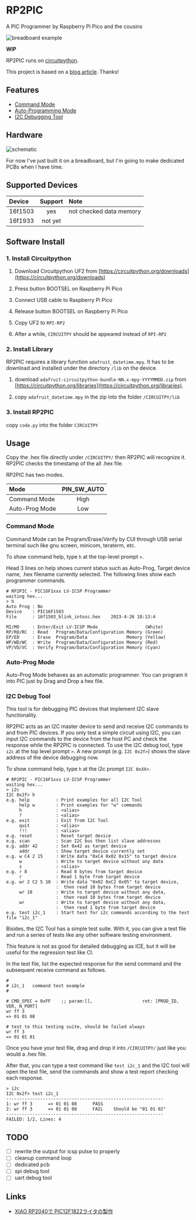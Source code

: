 # RP2PIC

A PIC Programmer by Raspberry Pi Pico and the cousins

![breadboard example](img/breadboard.jpg)

**WIP**

RP2PIC runs on [circuitpython](https://circuitpython.org/).

This project is based on a [blog article](https://ameblo.jp/lonetrip/entry-12763727309.html). Thanks!

## Features

- [Command Mode](#command-mode)
- [Auto-Programming Mode](#auto-prog-mode)
- [I2C Debugging Tool](#i2c-debug-tool)

## Hardware
![schematic](img/rp2pic_schematic.png)

For now I've just built it on a breadboard, but I'm going to make dedicated PCBs when I have time.

## Supported Devices

|Device|Support|Note|
|:---|:---:|:---|
|16f1503|yes|not checked data memory|
|16f1933|not yet||


## Software Install

### 1. Install Circuitpython
1. Download Circuitpython UF2 from [https://circuitpython.org/downloads](https://circuitpython.org/downloads)

1. Press button BOOTSEL on Raspberry Pi Pico
1. Connect USB cable to Raspberry Pi Pico
1. Release button BOOTSEL on Raspberry Pi Pico
1. Copy UF2 to `RPI-RP2`
1. After a while, `CIRCUITPY` should be appeared instead of `RPI-RP2` 

### 2. Install Library

RP2PIC requires a library function `adafruit_datetime.mpy`.
It has to be download and installed under the directory `/lib` on the device. 

1. download `adafruit-circuitpython-bundle-NN.x-mpy-YYYYMMDD.zip` from [https://circuitpython.org/libraries](https://circuitpython.org/libraries).

1. copy `adafruit_datetime.mpy` in the zip into the folder `/CIRCUITPY/lib`

### 3. Install RP2PIC
copy `code.py` into the folder `CIRCUITPY`

## Usage
Copy the .hex file directly under `/CIRCUITPY/` then RP2PIC will recognize it. RP2PIC checks the timestamp of the all .hex file.

RP2PIC has two modes.

|Mode|PIN_SW_AUTO|
|:---|:--:|
|Command Mode| High|
|Auto-Prog Mode| Low|

### Command Mode

Command Mode can be Program/Erase/Verify by CUI through USB serial terminal such like gnu screen, minicom, teraterm, etc.

To show command help, type `h` at the top-level prompt `>`.

Head 3 lines on help shows current status such as Auto-Prog, Target device name, .hex filename currently selected. The following lines show each programmer commands.

```
# RP2PIC - PIC16F1xxx LV-ICSP Programmer
waiting hex...
> h
Auto Prog : No
Device    : PIC16F1503
File      : 16f1503_blink_intosc.hex    2023-4-26 18:13:4

MI/MO     : Enter/Exit LV-ICSP Mode                  (White)
RP/RD/RC  : Read   Program/Data/Configuration Memory (Green)
EP/ED     : Erase  Program/Data               Memory (Yellow)
WP/WD/WC  : Write  Program/Data/Configuration Memory (Red)
VP/VD/VC  : Verify Program/Data/Configuration Memory (Cyan)
```

### Auto-Prog Mode

Auto-Prog Mode behaves as an automatic programmer. You can program it into PIC just by Drag and Drop a hex file.

### I2C Debug Tool

This tool is for debugging PIC devices that implement I2C slave functionality.

RP2PIC acts as an I2C master device to send and receive I2C commands to and from PIC devices. If you only test a simple circuit using I2C, you can input I2C commands to the device from the host PC and check the response while the RP2PIC is connected. To use the I2C debug tool, type `i2c` at the top level prompt `>`. A new prompt (e.g. `I2C 0x2f>`) shows the slave address of the device debugging now.

To show command help, type `h` at the i2c prompt `I2C 0xXX>`.

```
# RP2PIC - PIC16F1xxx LV-ICSP Programmer
waiting hex...
> i2c
I2C 0x2f> h
e.g. help          : Print examples for all I2C Tool
     help w        : Print examples for "w" commands
     h             : <alias>
     ?             : <alias>
e.g. exit          : Exit from I2C Tool
     quit          : <alias>
     !!!           : <alias>
e.g. reset         : Reset target device
e.g. scan          : Scan I2C bus then list slave addresses
e.g. addr 42       : Set 0x42 as target device
     addr          : Show target device currently set
e.g. w C4 2 15     : Write data "0xC4 0x02 0x15" to target device
     w             : Write to target device without any data
     s             : <alias>
e.g. r 8           : Read 8 bytes from target device
     r             : Read 1 byte from target device
e.g. wr 2 C2 5 10  : Write data "0x02 0xC2 0x05" to target device,
                   :  then read 10 bytes from target device
     wr 10         : Write to target device without any data,
                   :  then read 10 bytes from target device
     wr            : Write to target device without any data,
                   :  then read 1 byte from target device
e.g. test i2c_1    : Start test for i2c commands according to the test file "i2c_1"
```

Bisides, the I2C Tool has a simple test suite. With it, you can give a test file and run a series of tests like any other software testing environment. 

This feature is not as good for detailed debugging as ICE, but it will be useful for the regression test like CI.

In the test file, list the expected response for the send command and the subsequent receive command as follows.
```
#
# i2c_1   command test example
#

# CMD_SPEC = 0xFF	 ;; param:[],			        ret: [PROD_ID, VER, N_PORT]
wr ff 3
=> 01 01 08

# test to this testing suite, should be failed always
wr ff 3
=> 01 01 01
```

Once you have your test file, drag and drop it into `/CIRCUITPY/` just like you would a .hex file.

After that, you can type a test command like `test i2c_1` and the I2C tool will open the test file, send the commands and show a test report checking each response.
```
> i2c
I2C 0x2f> test i2c_1
------------------------------------------------------------
1: wr ff 3      => 01 01 08      PASS
2: wr ff 3      => 01 01 08      FAIL    Should be "01 01 02"
------------------------------------------------------------
FAILED: 1/2, Lines: 4
```

## TODO
- [ ] rewrite the output for icsp pulse to properly 
- [ ] cleanup command loop
- [ ] dedicated pcb
- [ ] spi debug tool
- [ ] uart debug tool

## Links

- [XIAO RP2040で PIC12F1822ライタの製作](https://ameblo.jp/lonetrip/entry-12763727309.html)
